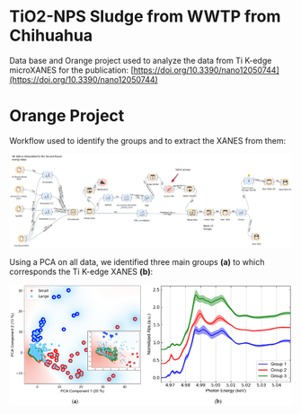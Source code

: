 TiO2-NPS Sludge from WWTP from Chihuahua
=============================

Data base and Orange project used to analyze the data from Ti K-edge microXANES for the publication: [https://doi.org/10.3390/nano12050744](https://doi.org/10.3390/nano12050744) 

Orange Project 
===================

Workflow used to identify the groups and to extract the XANES from them:

![TiO2_sludge_chihua_orange_workflow](https://github.com/jureyherrera/TiO2-NPs_sludge_WWTP_Chihuahua/blob/main/Figures/TiO2_sludge_chihua_orange_workflow.png)

Using a PCA on all data, we identified three main groups **(a)** to which corresponds the Ti K-edge XANES **(b)**:

![TiO2_sludge_chihua_orange_workflow](https://github.com/jureyherrera/TiO2-NPs_sludge_WWTP_Chihuahua/blob/main/Figures/PCA_and_TiO2_groups.png)

